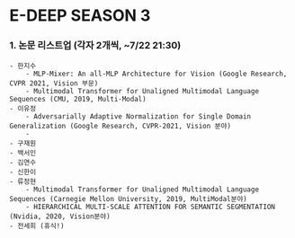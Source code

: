# E-DEEP SEASON 3

### 1. 논문 리스트업 (각자 2개씩, ~7/22 21:30)
   
    - 한지수
        - MLP-Mixer: An all-MLP Architecture for Vision (Google Research, CVPR 2021, Vision 부문)
        - Multimodal Transformer for Unaligned Multimodal Language Sequences (CMU, 2019, Multi-Modal)
    - 이유정
        - Adversarially Adaptive Normalization for Single Domain Generalization (Google Research, CVPR-2021, Vision 분야)
        - 
    - 구재원
    - 백서인
    - 김연수
    - 신한이
    - 류정현
        - Multimodal Transformer for Unaligned Multimodal Language Sequences (Carnegie Mellon University, 2019, MultiModal분야)
        - HIERARCHICAL MULTI-SCALE ATTENTION FOR SEMANTIC SEGMENTATION (Nvidia, 2020, Vision분야)    
    - 전세희 (휴식!)


